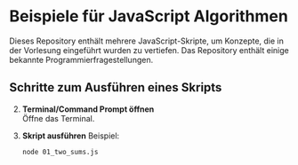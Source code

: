 # Beispiele für JavaScript Algorithmen

Dieses Repository enthält mehrere JavaScript-Skripte, um Konzepte, die in der Vorlesung eingeführt wurden zu vertiefen. Das Repository enthält einige bekannte Programmierfragestellungen.


## Schritte zum Ausführen eines Skripts


2. **Terminal/Command Prompt öffnen**  
   Öffne das Terminal.

3. **Skript ausführen**
   Beispiel:
   ```bash
   node 01_two_sums.js
   ```
